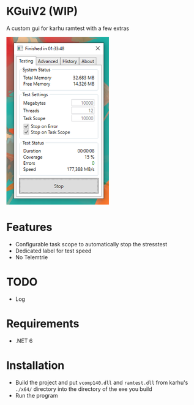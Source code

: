# KGuiV2 (WIP)
A custom gui for karhu ramtest with a few extras

![preview](/.github/resources/preview.png)

# Features
* Configurable task scope to automatically stop the stresstest
* Dedicated label for test speed
* No Telemtrie

# TODO
* Log

# Requirements
* .NET 6

# Installation
* Build the project and put `vcomp140.dll` and `ramtest.dll` from karhu's `./x64/` directory into the directory of the exe you build
* Run the program